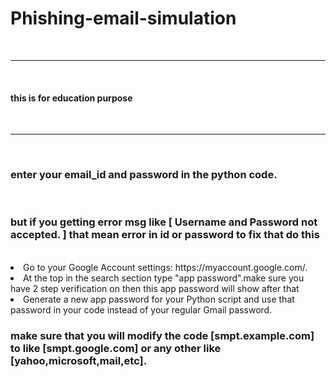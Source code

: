# Phishing-email-simulation
<br><hr><br>
<h4>this is for education purpose</h4><br><hr><br>

<h3>enter your email_id and password in the python code.</h3><br>
<h3>but if you getting error msg like [ Username and Password not accepted. ] that mean error in id or password to fix that do this</h3><br>
<li>Go to your Google Account settings: https://myaccount.google.com/.</li>
<li>At the top in the search section type "app password".make sure you have 2 step verification on then this app password will show after that</li>
<li>Generate a new app password for your Python script and use that password in your code instead of your regular Gmail password.</li>


<h3>make sure that you will modify the code [smpt.example.com] to like [smpt.google.com] or any other like [yahoo,microsoft,mail,etc]. </h3>
